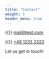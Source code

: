```yaml
---
title: "Contact"
weight: 3
header_menu: true
---
```


{{<icon class="fa fa-envelope">}}&nbsp;[mail@test.com](mailto:your-email@your-domain.com)

{{<icon class="fa fa-phone">}}&nbsp;[+49 1233 2323](tel:+4912332323)

Let us get in touch!
